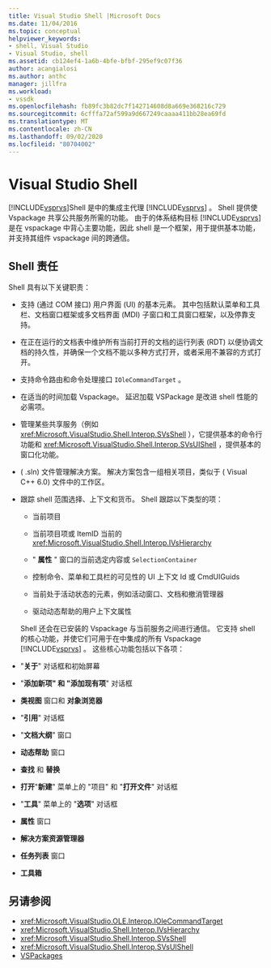 ```yaml
---
title: Visual Studio Shell |Microsoft Docs
ms.date: 11/04/2016
ms.topic: conceptual
helpviewer_keywords:
- shell, Visual Studio
- Visual Studio, shell
ms.assetid: cb124ef4-1a6b-4bfe-bfbf-295ef9c07f36
author: acangialosi
ms.author: anthc
manager: jillfra
ms.workload:
- vssdk
ms.openlocfilehash: fb89fc3b82dc7f142714608d8a669e368216c729
ms.sourcegitcommit: 6cfffa72af599a9d667249caaaa411bb28ea69fd
ms.translationtype: MT
ms.contentlocale: zh-CN
ms.lasthandoff: 09/02/2020
ms.locfileid: "80704002"
---
```

# <a name="visual-studio-shell"></a>Visual Studio Shell
[!INCLUDE[vsprvs](../../code-quality/includes/vsprvs_md.md)]Shell 是中的集成主代理 [!INCLUDE[vsprvs](../../code-quality/includes/vsprvs_md.md)] 。 Shell 提供使 Vspackage 共享公共服务所需的功能。 由于的体系结构目标 [!INCLUDE[vsprvs](../../code-quality/includes/vsprvs_md.md)] 是在 vspackage 中背心主要功能，因此 shell 是一个框架，用于提供基本功能，并支持其组件 vspackage 间的跨通信。

## <a name="shell-responsibilities"></a>Shell 责任
 Shell 具有以下关键职责：

- 支持 (通过 COM 接口) 用户界面 (UI) 的基本元素。 其中包括默认菜单和工具栏、文档窗口框架或多文档界面 (MDI) 子窗口和工具窗口框架，以及停靠支持。

- 在正在运行的文档表中维护所有当前打开的文档的运行列表 (RDT) 以便协调文档的持久性，并确保一个文档不能以多种方式打开，或者采用不兼容的方式打开。

- 支持命令路由和命令处理接口 `IOleCommandTarget` 。

- 在适当的时间加载 Vspackage。 延迟加载 VSPackage 是改进 shell 性能的必需项。

- 管理某些共享服务（例如 <xref:Microsoft.VisualStudio.Shell.Interop.SVsShell> ），它提供基本的命令行功能和 <xref:Microsoft.VisualStudio.Shell.Interop.SVsUIShell> ，提供基本的窗口化功能。

-  ( .sln) 文件管理解决方案。 解决方案包含一组相关项目，类似于 ( Visual C++ 6.0) 文件中的工作区。

- 跟踪 shell 范围选择、上下文和货币。 Shell 跟踪以下类型的项：

  - 当前项目

  - 当前项目项或 ItemID 当前的 <xref:Microsoft.VisualStudio.Shell.Interop.IVsHierarchy>

  - " **属性** " 窗口的当前选定内容或 `SelectionContainer`

  - 控制命令、菜单和工具栏的可见性的 UI 上下文 Id 或 CmdUIGuids

  - 当前处于活动状态的元素，例如活动窗口、文档和撤消管理器

  - 驱动动态帮助的用户上下文属性

  Shell 还会在已安装的 Vspackage 与当前服务之间进行通信。 它支持 shell 的核心功能，并使它们可用于在中集成的所有 Vspackage [!INCLUDE[vsprvs](../../code-quality/includes/vsprvs_md.md)] 。 这些核心功能包括以下各项：

- "**关于**" 对话框和初始屏幕

- "**添加新项" 和 "添加现有项**" 对话框

- **类视图** 窗口和 **对象浏览器**

- "**引用**" 对话框

- "**文档大纲**" 窗口

- **动态帮助** 窗口

- **查找** 和 **替换**

- **打开**"**新建**" 菜单上的 "项目" 和 "**打开文件**" 对话框

- "**工具**" 菜单上的 "**选项**" 对话框

- **属性** 窗口

- **解决方案资源管理器**

- **任务列表** 窗口

- **工具箱**

## <a name="see-also"></a>另请参阅
- <xref:Microsoft.VisualStudio.OLE.Interop.IOleCommandTarget>
- <xref:Microsoft.VisualStudio.Shell.Interop.IVsHierarchy>
- <xref:Microsoft.VisualStudio.Shell.Interop.SVsShell>
- <xref:Microsoft.VisualStudio.Shell.Interop.SVsUIShell>
- [VSPackages](../../extensibility/internals/vspackages.md)
